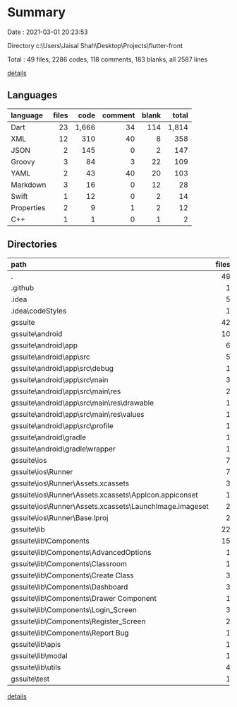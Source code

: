 # Summary

Date : 2021-03-01 20:23:53

Directory c:\Users\Jaisal Shah\Desktop\Projects\flutter-front

Total : 49 files,  2286 codes, 118 comments, 183 blanks, all 2587 lines

[details](details.md)

## Languages
| language | files | code | comment | blank | total |
| :--- | ---: | ---: | ---: | ---: | ---: |
| Dart | 23 | 1,666 | 34 | 114 | 1,814 |
| XML | 12 | 310 | 40 | 8 | 358 |
| JSON | 2 | 145 | 0 | 2 | 147 |
| Groovy | 3 | 84 | 3 | 22 | 109 |
| YAML | 2 | 43 | 40 | 20 | 103 |
| Markdown | 3 | 16 | 0 | 12 | 28 |
| Swift | 1 | 12 | 0 | 2 | 14 |
| Properties | 2 | 9 | 1 | 2 | 12 |
| C++ | 1 | 1 | 0 | 1 | 2 |

## Directories
| path | files | code | comment | blank | total |
| :--- | ---: | ---: | ---: | ---: | ---: |
| . | 49 | 2,286 | 118 | 183 | 2,587 |
| .github | 1 | 6 | 4 | 3 | 13 |
| .idea | 5 | 197 | 0 | 0 | 197 |
| .idea\codeStyles | 1 | 116 | 0 | 0 | 116 |
| gssuite | 42 | 2,080 | 114 | 177 | 2,371 |
| gssuite\android | 10 | 145 | 42 | 30 | 217 |
| gssuite\android\app | 6 | 101 | 41 | 18 | 160 |
| gssuite\android\app\src | 5 | 52 | 38 | 6 | 96 |
| gssuite\android\app\src\debug | 1 | 4 | 3 | 1 | 8 |
| gssuite\android\app\src\main | 3 | 44 | 32 | 4 | 80 |
| gssuite\android\app\src\main\res | 2 | 13 | 16 | 3 | 32 |
| gssuite\android\app\src\main\res\drawable | 1 | 4 | 7 | 2 | 13 |
| gssuite\android\app\src\main\res\values | 1 | 9 | 9 | 1 | 19 |
| gssuite\android\app\src\profile | 1 | 4 | 3 | 1 | 8 |
| gssuite\android\gradle | 1 | 5 | 1 | 1 | 7 |
| gssuite\android\gradle\wrapper | 1 | 5 | 1 | 1 | 7 |
| gssuite\ios | 7 | 222 | 2 | 9 | 233 |
| gssuite\ios\Runner | 7 | 222 | 2 | 9 | 233 |
| gssuite\ios\Runner\Assets.xcassets | 3 | 148 | 0 | 4 | 152 |
| gssuite\ios\Runner\Assets.xcassets\AppIcon.appiconset | 1 | 122 | 0 | 1 | 123 |
| gssuite\ios\Runner\Assets.xcassets\LaunchImage.imageset | 2 | 26 | 0 | 3 | 29 |
| gssuite\ios\Runner\Base.lproj | 2 | 61 | 2 | 2 | 65 |
| gssuite\lib | 22 | 1,652 | 24 | 107 | 1,783 |
| gssuite\lib\Components | 15 | 1,500 | 5 | 83 | 1,588 |
| gssuite\lib\Components\AdvancedOptions | 1 | 118 | 0 | 2 | 120 |
| gssuite\lib\Components\Classroom | 1 | 21 | 0 | 3 | 24 |
| gssuite\lib\Components\Create Class | 3 | 242 | 0 | 18 | 260 |
| gssuite\lib\Components\Dashboard | 3 | 191 | 0 | 14 | 205 |
| gssuite\lib\Components\Drawer Component | 1 | 81 | 0 | 4 | 85 |
| gssuite\lib\Components\Login_Screen | 3 | 413 | 5 | 25 | 443 |
| gssuite\lib\Components\Register_Screen | 2 | 424 | 0 | 15 | 439 |
| gssuite\lib\Components\Report Bug | 1 | 10 | 0 | 2 | 12 |
| gssuite\lib\apis | 1 | 3 | 1 | 3 | 7 |
| gssuite\lib\modal | 1 | 32 | 12 | 12 | 56 |
| gssuite\lib\utils | 4 | 56 | 0 | 5 | 61 |
| gssuite\test | 1 | 14 | 10 | 7 | 31 |

[details](details.md)